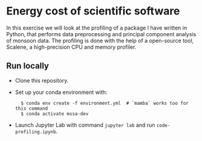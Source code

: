 # Energy cost of scientific software

In this exercise we will look at the profiling of a package I have written in Python, that performs data 
preprocessing and principal component analysis of monsoon data. The profiling is done with the help of a 
open-source tool, Scalene, a high-precision CPU and memory profiler.

## Run locally

- Clone this repository.

- Set up your conda environment with:

        $ conda env create -f environment.yml  # `mamba` works too for this command
        $ conda activate mssa-dev

- Launch Jupyter Lab with command `jupyter lab` and run `code-profiling.ipynb`.
